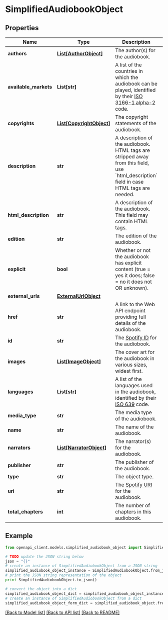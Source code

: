 # SimplifiedAudiobookObject


## Properties
Name | Type | Description | Notes
------------ | ------------- | ------------- | -------------
**authors** | [**List[AuthorObject]**](AuthorObject.md) | The author(s) for the audiobook.  | 
**available_markets** | **List[str]** | A list of the countries in which the audiobook can be played, identified by their [ISO 3166-1 alpha-2](http://en.wikipedia.org/wiki/ISO_3166-1_alpha-2) code.  | 
**copyrights** | [**List[CopyrightObject]**](CopyrightObject.md) | The copyright statements of the audiobook.  | 
**description** | **str** | A description of the audiobook. HTML tags are stripped away from this field, use &#x60;html_description&#x60; field in case HTML tags are needed.  | 
**html_description** | **str** | A description of the audiobook. This field may contain HTML tags.  | 
**edition** | **str** | The edition of the audiobook.  | [optional] 
**explicit** | **bool** | Whether or not the audiobook has explicit content (true &#x3D; yes it does; false &#x3D; no it does not OR unknown).  | 
**external_urls** | [**ExternalUrlObject**](ExternalUrlObject.md) |  | 
**href** | **str** | A link to the Web API endpoint providing full details of the audiobook.  | 
**id** | **str** | The [Spotify ID](/documentation/web-api/concepts/spotify-uris-ids) for the audiobook.  | 
**images** | [**List[ImageObject]**](ImageObject.md) | The cover art for the audiobook in various sizes, widest first.  | 
**languages** | **List[str]** | A list of the languages used in the audiobook, identified by their [ISO 639](https://en.wikipedia.org/wiki/ISO_639) code.  | 
**media_type** | **str** | The media type of the audiobook.  | 
**name** | **str** | The name of the audiobook.  | 
**narrators** | [**List[NarratorObject]**](NarratorObject.md) | The narrator(s) for the audiobook.  | 
**publisher** | **str** | The publisher of the audiobook.  | 
**type** | **str** | The object type.  | 
**uri** | **str** | The [Spotify URI](/documentation/web-api/concepts/spotify-uris-ids) for the audiobook.  | 
**total_chapters** | **int** | The number of chapters in this audiobook.  | 

## Example

```python
from openapi_client.models.simplified_audiobook_object import SimplifiedAudiobookObject

# TODO update the JSON string below
json = "{}"
# create an instance of SimplifiedAudiobookObject from a JSON string
simplified_audiobook_object_instance = SimplifiedAudiobookObject.from_json(json)
# print the JSON string representation of the object
print SimplifiedAudiobookObject.to_json()

# convert the object into a dict
simplified_audiobook_object_dict = simplified_audiobook_object_instance.to_dict()
# create an instance of SimplifiedAudiobookObject from a dict
simplified_audiobook_object_form_dict = simplified_audiobook_object.from_dict(simplified_audiobook_object_dict)
```
[[Back to Model list]](../README.md#documentation-for-models) [[Back to API list]](../README.md#documentation-for-api-endpoints) [[Back to README]](../README.md)


